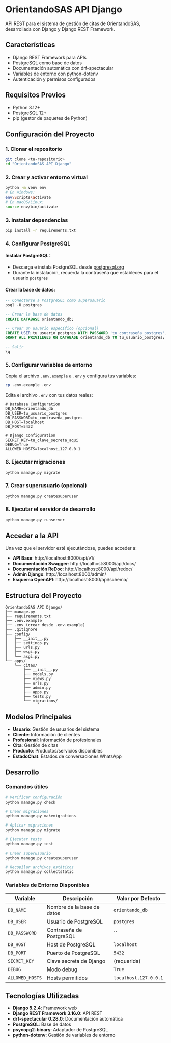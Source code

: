 # OrientandoSAS API Django

API REST para el sistema de gestión de citas de OrientandoSAS, desarrollada con Django y Django REST Framework.

## Características

- Django REST Framework para APIs
- PostgreSQL como base de datos
- Documentación automática con drf-spectacular
- Variables de entorno con python-dotenv
- Autenticación y permisos configurados

## Requisitos Previos

- Python 3.12+
- PostgreSQL 12+
- pip (gestor de paquetes de Python)

## Configuración del Proyecto

### 1. Clonar el repositorio
```bash
git clone <tu-repositorio>
cd "OrientandoSAS API Django"
```

### 2. Crear y activar entorno virtual
```bash
python -m venv env
# En Windows:
env\Scripts\activate
# En macOS/Linux:
source env/bin/activate
```

### 3. Instalar dependencias
```bash
pip install -r requirements.txt
```

### 4. Configurar PostgreSQL

#### Instalar PostgreSQL:
- Descarga e instala PostgreSQL desde [postgresql.org](https://www.postgresql.org/download/)
- Durante la instalación, recuerda la contraseña que estableces para el usuario `postgres`

#### Crear la base de datos:
```sql
-- Conectarse a PostgreSQL como superusuario
psql -U postgres

-- Crear la base de datos
CREATE DATABASE orientando_db;

-- Crear un usuario específico (opcional)
CREATE USER tu_usuario_postgres WITH PASSWORD 'tu_contraseña_postgres';
GRANT ALL PRIVILEGES ON DATABASE orientando_db TO tu_usuario_postgres;

-- Salir
\q
```

### 5. Configurar variables de entorno

Copia el archivo `.env.example` a `.env` y configura tus variables:

```bash
cp .env.example .env
```

Edita el archivo `.env` con tus datos reales:

```env
# Database Configuration
DB_NAME=orientando_db
DB_USER=tu_usuario_postgres
DB_PASSWORD=tu_contraseña_postgres
DB_HOST=localhost
DB_PORT=5432

# Django Configuration
SECRET_KEY=tu_clave_secreta_aqui
DEBUG=True
ALLOWED_HOSTS=localhost,127.0.0.1
```

### 6. Ejecutar migraciones
```bash
python manage.py migrate
```

### 7. Crear superusuario (opcional)
```bash
python manage.py createsuperuser
```

### 8. Ejecutar el servidor de desarrollo
```bash
python manage.py runserver
```

## Acceder a la API

Una vez que el servidor esté ejecutándose, puedes acceder a:

- **API Base**: http://localhost:8000/api/v1/
- **Documentación Swagger**: http://localhost:8000/api/docs/
- **Documentación ReDoc**: http://localhost:8000/api/redoc/
- **Admin Django**: http://localhost:8000/admin/
- **Esquema OpenAPI**: http://localhost:8000/api/schema/

## Estructura del Proyecto

```
OrientandoSAS API Django/
├── manage.py
├── requirements.txt
├── .env.example
├── .env (crear desde .env.example)
├── .gitignore
├── config/
│   ├── __init__.py
│   ├── settings.py
│   ├── urls.py
│   ├── wsgi.py
│   └── asgi.py
└── apps/
    └── citas/
        ├── __init__.py
        ├── models.py
        ├── views.py
        ├── urls.py
        ├── admin.py
        ├── apps.py
        ├── tests.py
        └── migrations/
```

## Modelos Principales

- **Usuario**: Gestión de usuarios del sistema
- **Cliente**: Información de clientes
- **Profesional**: Información de profesionales
- **Cita**: Gestión de citas
- **Producto**: Productos/servicios disponibles
- **EstadoChat**: Estados de conversaciones WhatsApp

## Desarrollo

### Comandos útiles

```bash
# Verificar configuración
python manage.py check

# Crear migraciones
python manage.py makemigrations

# Aplicar migraciones
python manage.py migrate

# Ejecutar tests
python manage.py test

# Crear superusuario
python manage.py createsuperuser

# Recopilar archivos estáticos
python manage.py collectstatic
```

### Variables de Entorno Disponibles

| Variable | Descripción | Valor por Defecto |
|----------|-------------|-------------------|
| `DB_NAME` | Nombre de la base de datos | `orientando_db` |
| `DB_USER` | Usuario de PostgreSQL | `postgres` |
| `DB_PASSWORD` | Contraseña de PostgreSQL | `` |
| `DB_HOST` | Host de PostgreSQL | `localhost` |
| `DB_PORT` | Puerto de PostgreSQL | `5432` |
| `SECRET_KEY` | Clave secreta de Django | (requerida) |
| `DEBUG` | Modo debug | `True` |
| `ALLOWED_HOSTS` | Hosts permitidos | `localhost,127.0.0.1` |

## Tecnologías Utilizadas

- **Django 5.2.4**: Framework web
- **Django REST Framework 3.16.0**: API REST
- **drf-spectacular 0.28.0**: Documentación automática
- **PostgreSQL**: Base de datos
- **psycopg2-binary**: Adaptador de PostgreSQL
- **python-dotenv**: Gestión de variables de entorno
